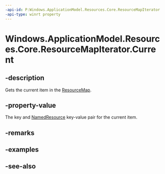 ----api-id: P:Windows.ApplicationModel.Resources.Core.ResourceMapIterator.Current
-api-type: winrt property
---<!-- Property syntaxpublic Windows.Foundation.Collections.IKeyValuePair<string, Windows.ApplicationModel.Resources.Core.NamedResource> Current { get; }--># Windows.ApplicationModel.Resources.Core.ResourceMapIterator.Current## -descriptionGets the current item in the [ResourceMap](resourcemap.md).## -property-valueThe key and [NamedResource](namedresource.md) key-value pair for the current item.## -remarks## -examples## -see-also